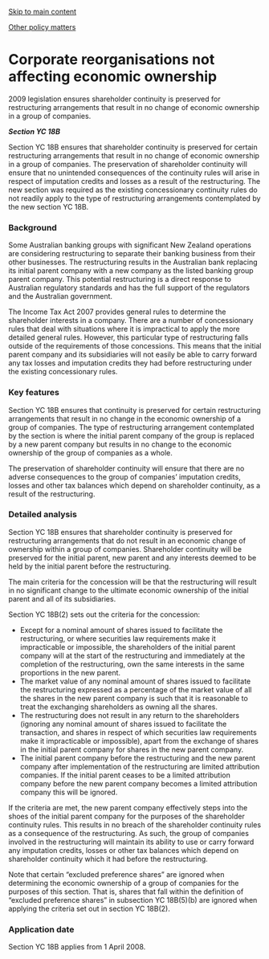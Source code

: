 [Skip to main content](#main-content-tt)

[Other policy matters](/new-legislation/act-articles/2009-34/other-policy-matters "Other policy matters")

Corporate reorganisations not affecting economic ownership
==========================================================

2009 legislation ensures shareholder continuity is preserved for restructuring arrangements that result in no change of economic ownership in a group of companies.

_**Section YC 18B**_

Section YC 18B ensures that shareholder continuity is preserved for certain restructuring arrangements that result in no change of economic ownership in a group of companies. The preservation of shareholder continuity will ensure that no unintended consequences of the continuity rules will arise in respect of imputation credits and losses as a result of the restructuring. The new section was required as the existing concessionary continuity rules do not readily apply to the type of restructuring arrangements contemplated by the new section YC 18B.

### Background

Some Australian banking groups with significant New Zealand operations are considering restructuring to separate their banking business from their other businesses. The restructuring results in the Australian bank replacing its initial parent company with a new company as the listed banking group parent company. This potential restructuring is a direct response to Australian regulatory standards and has the full support of the regulators and the Australian government.

The Income Tax Act 2007 provides general rules to determine the shareholder interests in a company. There are a number of concessionary rules that deal with situations where it is impractical to apply the more detailed general rules. However, this particular type of restructuring falls outside of the requirements of those concessions. This means that the initial parent company and its subsidiaries will not easily be able to carry forward any tax losses and imputation credits they had before restructuring under the existing concessionary rules.

### Key features

Section YC 18B ensures that continuity is preserved for certain restructuring arrangements that result in no change in the economic ownership of a group of companies. The type of restructuring arrangement contemplated by the section is where the initial parent company of the group is replaced by a new parent company but results in no change to the economic ownership of the group of companies as a whole.

The preservation of shareholder continuity will ensure that there are no adverse consequences to the group of companies’ imputation credits, losses and other tax balances which depend on shareholder continuity, as a result of the restructuring.

### Detailed analysis

Section YC 18B ensures that shareholder continuity is preserved for restructuring arrangements that do not result in an economic change of ownership within a group of companies. Shareholder continuity will be preserved for the initial parent, new parent and any interests deemed to be held by the initial parent before the restructuring.

The main criteria for the concession will be that the restructuring will result in no significant change to the ultimate economic ownership of the initial parent and all of its subsidiaries.

Section YC 18B(2) sets out the criteria for the concession:

*   Except for a nominal amount of shares issued to facilitate the restructuring, or where securities law requirements make it impracticable or impossible, the shareholders of the initial parent company will at the start of the restructuring and immediately at the completion of the restructuring, own the same interests in the same proportions in the new parent.
*   The market value of any nominal amount of shares issued to facilitate the restructuring expressed as a percentage of the market value of all the shares in the new parent company is such that it is reasonable to treat the exchanging shareholders as owning all the shares.
*   The restructuring does not result in any return to the shareholders (ignoring any nominal amount of shares issued to facilitate the transaction, and shares in respect of which securities law requirements make it impracticable or impossible), apart from the exchange of shares in the initial parent company for shares in the new parent company.
*   The initial parent company before the restructuring and the new parent company after implementation of the restructuring are limited attribution companies. If the initial parent ceases to be a limited attribution company before the new parent company becomes a limited attribution company this will be ignored.

If the criteria are met, the new parent company effectively steps into the shoes of the initial parent company for the purposes of the shareholder continuity rules. This results in no breach of the shareholder continuity rules as a consequence of the restructuring. As such, the group of companies involved in the restructuring will maintain its ability to use or carry forward any imputation credits, losses or other tax balances which depend on shareholder continuity which it had before the restructuring.

Note that certain “excluded preference shares” are ignored when determining the economic ownership of a group of companies for the purposes of this section. That is, shares that fall within the definition of “excluded preference shares” in subsection YC 18B(5)(b) are ignored when applying the criteria set out in section YC 18B(2).

### Application date

Section YC 18B applies from 1 April 2008.